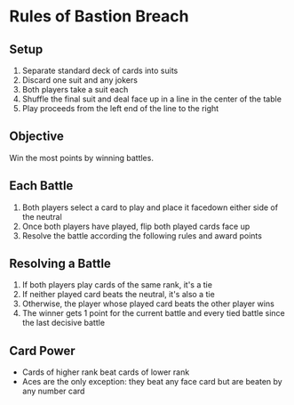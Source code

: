# Rules of Bastion Breach

## Setup

1. Separate standard deck of cards into suits
2. Discard one suit and any jokers
3. Both players take a suit each
4. Shuffle the final suit and deal face up in a line in the center of the table
5. Play proceeds from the left end of the line to the right

## Objective

Win the most points by winning battles.

## Each Battle
1. Both players select a card to play and place it facedown either side of the neutral
2. Once both players have played, flip both played cards face up
3. Resolve the battle according the following rules and award points

## Resolving a Battle

1. If both players play cards of the same rank, it's a tie
2. If neither played card beats the neutral, it's also a tie
3. Otherwise, the player whose played card beats the other player wins
4. The winner gets 1 point for the current battle and every tied battle since the last decisive battle

## Card Power

- Cards of higher rank beat cards of lower rank
- Aces are the only exception: they beat any face card but are beaten by any number card
